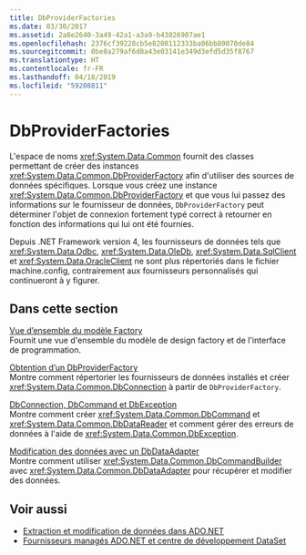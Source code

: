 ```yaml
---
title: DbProviderFactories
ms.date: 03/30/2017
ms.assetid: 2a8e2640-3a49-42a1-a3a9-b43026907ae1
ms.openlocfilehash: 2376cf39228cb5e8208112333ba06bb80070de84
ms.sourcegitcommit: 0be8a279af6d8a43e03141e349d3efd5d35f8767
ms.translationtype: HT
ms.contentlocale: fr-FR
ms.lasthandoff: 04/18/2019
ms.locfileid: "59208811"
---
```

# <a name="dbproviderfactories"></a>DbProviderFactories
L'espace de noms <xref:System.Data.Common> fournit des classes permettant de créer des instances <xref:System.Data.Common.DbProviderFactory> afin d'utiliser des sources de données spécifiques. Lorsque vous créez une instance <xref:System.Data.Common.DbProviderFactory> et que vous lui passez des informations sur le fournisseur de données, `DbProviderFactory` peut déterminer l'objet de connexion fortement typé correct à retourner en fonction des informations qui lui ont été fournies.  
  
 Depuis .NET Framework version 4, les fournisseurs de données tels que <xref:System.Data.Odbc>, <xref:System.Data.OleDb>, <xref:System.Data.SqlClient> et <xref:System.Data.OracleClient> ne sont plus répertoriés dans le fichier machine.config, contrairement aux fournisseurs personnalisés qui continueront à y figurer.  
  
## <a name="in-this-section"></a>Dans cette section  
 [Vue d’ensemble du modèle Factory](../../../../docs/framework/data/adonet/factory-model-overview.md)  
 Fournit une vue d'ensemble du modèle de design factory et de l'interface de programmation.  
  
 [Obtention d’un DbProviderFactory](../../../../docs/framework/data/adonet/obtaining-a-dbproviderfactory.md)  
 Montre comment répertorier les fournisseurs de données installés et créer <xref:System.Data.Common.DbConnection> à partir de `DbProviderFactory`.  
  
 [DbConnection, DbCommand et DbException](../../../../docs/framework/data/adonet/dbconnection-dbcommand-and-dbexception.md)  
 Montre comment créer <xref:System.Data.Common.DbCommand> et <xref:System.Data.Common.DbDataReader> et comment gérer des erreurs de données à l'aide de <xref:System.Data.Common.DbException>.  
  
 [Modification des données avec un DbDataAdapter](../../../../docs/framework/data/adonet/modifying-data-with-a-dbdataadapter.md)  
 Montre comment utiliser <xref:System.Data.Common.DbCommandBuilder> avec <xref:System.Data.Common.DbDataAdapter> pour récupérer et modifier des données.  
  
## <a name="see-also"></a>Voir aussi

- [Extraction et modification de données dans ADO.NET](../../../../docs/framework/data/adonet/retrieving-and-modifying-data.md)
- [Fournisseurs managés ADO.NET et centre de développement DataSet](https://go.microsoft.com/fwlink/?LinkId=217917)
